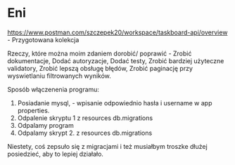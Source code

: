 # Eni
https://www.postman.com/szczepek20/workspace/taskboard-api/overview - Przygotowana kolekcja 

Rzeczy, które można moim zdaniem dorobić/ poprawić -
Zrobić dokumentacje,
Dodać autoryzacje,
Dodać testy,
Zrobić bardziej użyteczne validatory,
Zrobić lepszą obsługę błędów,
Zrobić paginację przy wyswietlaniu filtrowanych wyników.

Sposób włączenenia programu:
1. Posiadanie mysql, - wpisanie odpowiednio hasła i username w app properties.
2. Odpalenie skryptu 1 z resources db.migrations
3. Odpalamy program
4. Odpalamy skrypt 2. z resources db.migrations

Niestety, coś zepsuło się z migracjami i też musiałbym troszke dłużej posiedzieć, aby to lepiej działało.
